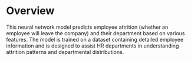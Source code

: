 # Overview
This neural network model predicts employee attrition (whether an employee will leave the company) and their department based on various features. The model is trained on a dataset containing detailed employee information and is designed to assist HR departments in understanding attrition patterns and departmental distributions.
